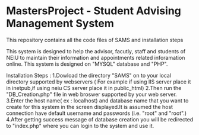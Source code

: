 # MastersProject - Student Advising Management System
This repository contains all the code files of SAMS and installation steps

This system is designed to help the advisor, facutly, staff and students of NEIU to maintain their information and appointments related inforamation online. This system is designed on "MYSQL" database and "PHP".

Installation Steps :
1.Dowload the directory "SAMS" on to your local directory supported by webservers ( For example if using IIS server place it in inetpub,if using neiu CS server place it in public_html)
2.Then run the "DB_Creation.php" file in web broswer supported by your web server.
3.Enter the host name( ex : localhost) and database name that you want to create for this system in the screen displayed.It is assumed the host connection have default username and passwords (i.e. "root" and "root".)
4.After getting success message of database creation you will be redirected to "index.php" where you can login to the system and use it.
